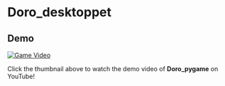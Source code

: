 ﻿# Doro_desktoppet
## Demo

[![Game Video](https://img.youtube.com/vi/Ot-scRMqHMo/0.jpg)](https://youtube.com/shorts/uSzM2yFaHKU?si=iHE0HXkQH3lKBr2m)

Click the thumbnail above to watch the demo video of **Doro_pygame** on YouTube!
